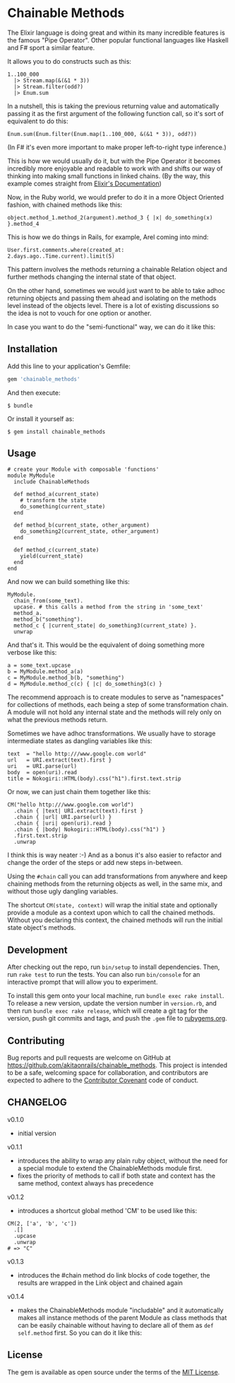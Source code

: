 # Chainable Methods

The Elixir language is doing great and within its many incredible features is the famous "Pipe Operator". Other popular functional languages like Haskell and F# sport a similar feature.

It allows you to do constructs such as this:

```
1..100_000
  |> Stream.map(&(&1 * 3))
  |> Stream.filter(odd?)
  |> Enum.sum
```

In a nutshell, this is taking the previous returning value and automatically passing it as the first argument of the following function call, so it's sort of equivalent to do this:

```
Enum.sum(Enum.filter(Enum.map(1..100_000, &(&1 * 3)), odd?))
```

(In F# it's even more important to make proper left-to-right type inference.)

This is how we would usually do it, but with the Pipe Operator it becomes incredibly more enjoyable and readable to work with and shifts our way of thinking into making small functions in linked chains. (By the way, this example comes straight from [Elixir's Documentation](http://elixir-lang.org/getting-started/enumerables-and-streams.html))

Now, in the Ruby world, we would prefer to do it in a more Object Oriented fashion, with chained methods like this:

```
object.method_1.method_2(argument).method_3 { |x| do_something(x) }.method_4
```

This is how we do things in Rails, for example, Arel coming into mind:

```
User.first.comments.where(created_at: 2.days.ago..Time.current).limit(5)
```

This pattern involves the methods returning a chainable Relation object and further methods changing the internal state of that object.

On the other hand, sometimes we would just want to be able to take adhoc returning objects and passing them ahead and isolating on the methods level instead of the objects level. There is a lot of existing discussions so the idea is not to vouch for one option or another.

In case you want to do the "semi-functional" way, we can do it like this:

## Installation

Add this line to your application's Gemfile:

```ruby
gem 'chainable_methods'
```

And then execute:

    $ bundle

Or install it yourself as:

    $ gem install chainable_methods

## Usage

```
# create your Module with composable 'functions'
module MyModule
  include ChainableMethods

  def method_a(current_state)
    # transform the state
    do_something(current_state)
  end

  def method_b(current_state, other_argument)
    do_something2(current_state, other_argument)
  end

  def method_c(current_state)
    yield(current_state)
  end
end
```

And now we can build something like this:

```
MyModule.
  chain_from(some_text).
  upcase. # this calls a method from the string in 'some_text'
  method_a.
  method_b("something").
  method_c { |current_state| do_something3(current_state) }.
  unwrap
```

And that's it. This would be the equivalent of doing something more verbose like this:

```
a = some_text.upcase
b = MyModule.method_a(a)
c = MyModule.method_b(b, "something")
d = MyModule.method_c(c) { |c| do_something3(c) }
```

The recommend approach is to create modules to serve as "namespaces" for collections of methods, each being a step of some transformation chain. A module will not hold any internal state and the methods will rely only on what the previous methods return.

Sometimes we have adhoc transformations. We usually have to storage intermediate states as dangling variables like this:

```
text  = "hello http:///www.google.com world"
url   = URI.extract(text).first }
uri   = URI.parse(url)
body  = open(uri).read
title = Nokogiri::HTML(body).css("h1").first.text.strip
```

Or now, we can just chain them together like this:

```
CM("hello http:///www.google.com world")
  .chain { |text| URI.extract(text).first }
  .chain { |url| URI.parse(url) }
  .chain { |uri| open(uri).read }
  .chain { |body| Nokogiri::HTML(body).css("h1") }
  .first.text.strip
  .unwrap
```

I think this is way neater :-) And as a bonus it's also easier to refactor and change the order of the steps or add new steps in-between.

Using the `#chain` call you can add transformations from anywhere and keep chaining methods from the returning objects as well, in the same mix, and without those ugly dangling variables.

The shortcut `CM(state, context)` will wrap the initial state and optionally provide a module as a context upon which to call the chained methods. Without you declaring this context, the chained methods will run the initial state object's methods.

## Development

After checking out the repo, run `bin/setup` to install dependencies. Then, run `rake test` to run the tests. You can also run `bin/console` for an interactive prompt that will allow you to experiment.

To install this gem onto your local machine, run `bundle exec rake install`. To release a new version, update the version number in `version.rb`, and then run `bundle exec rake release`, which will create a git tag for the version, push git commits and tags, and push the `.gem` file to [rubygems.org](https://rubygems.org).

## Contributing

Bug reports and pull requests are welcome on GitHub at https://github.com/akitaonrails/chainable_methods. This project is intended to be a safe, welcoming space for collaboration, and contributors are expected to adhere to the [Contributor Covenant](http://contributor-covenant.org) code of conduct.

## CHANGELOG

v0.1.0
- initial version

v0.1.1
- introduces the ability to wrap any plain ruby object, without the need for a special module to extend the ChainableMethods module first.
- fixes the priority of methods to call if both state and context has the same method, context always has precedence

v0.1.2
- introduces a shortcut global method 'CM' to be used like this:

```
CM(2, ['a', 'b', 'c'])
  .[]
  .upcase
  .unwrap
# => "C"
```

v0.1.3
- introduces the #chain method do link blocks of code together, the results are wrapped in the Link object and chained again

v0.1.4
- makes the ChainableMethods module "includable" and it automatically makes all instance methods of the parent Module as class methods that can be easily chainable without having to declare all of them as `def self.method` first. So you can do it like this:

## License

The gem is available as open source under the terms of the [MIT License](http://opensource.org/licenses/MIT).

